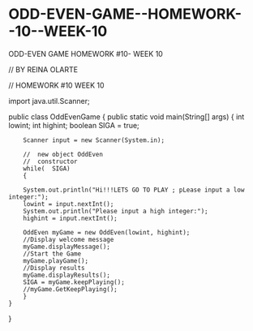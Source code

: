 ODD-EVEN-GAME--HOMEWORK--10--WEEK-10
====================================

ODD-EVEN GAME HOMEWORK #10- WEEK 10


//  BY REINA OLARTE

//   HOMEWORK #10 WEEK 10

import java.util.Scanner;

public class OddEvenGame 
{
	public static void main(String[] args)
	{
		int lowint;
		int highint;
		boolean SIGA = true;

		Scanner input = new Scanner(System.in);

		//  new object OddEven
		//  constructor
		while(	SIGA)
		{

		System.out.println("Hi!!!LETS GO TO PLAY ; pLease input a low integer:");
		lowint = input.nextInt();
		System.out.println("Please input a high integer:");
		highint = input.nextInt();

		OddEven myGame = new OddEven(lowint, highint);
		//Display welcome message
		myGame.displayMessage();
		//Start the Game
		myGame.playGame();
		//Display results
		myGame.displayResults();
		SIGA = myGame.keepPlaying();
		//myGame.GetKeepPlaying();
		}	
	}
}
